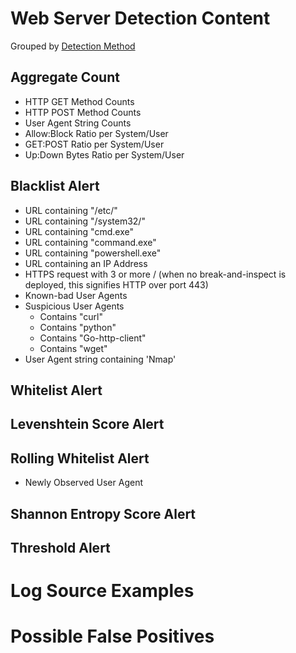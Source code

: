# Web Server Detection Content


Grouped by [Detection Method](/Detection-Methods.md)


## Aggregate Count
- HTTP GET Method Counts
- HTTP POST Method Counts
- User Agent String Counts
- Allow:Block Ratio per System/User
- GET:POST Ratio per System/User
- Up:Down Bytes Ratio per System/User


## Blacklist Alert
- URL containing "/etc/"
- URL containing "/system32/"
- URL containing "cmd.exe"
- URL containing "command.exe"
- URL containing "powershell.exe"
- URL containing an IP Address
- HTTPS request with 3 or more / (when no break-and-inspect is deployed, this signifies HTTP over port 443)
- Known-bad User Agents
- Suspicious User Agents
  - Contains "curl"
  - Contains "python"
  - Contains "Go-http-client"
  - Contains "wget"
- User Agent string containing 'Nmap'


## Whitelist Alert


## Levenshtein Score Alert


## Rolling Whitelist Alert
- Newly Observed User Agent


## Shannon Entropy Score Alert



## Threshold Alert


# Log Source Examples


# Possible False Positives
